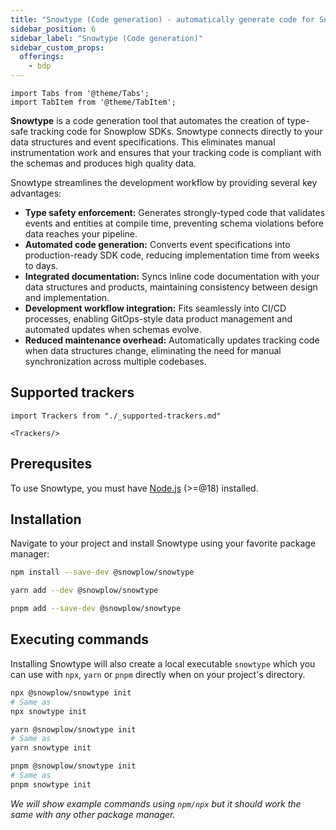 ```yaml
---
title: "Snowtype (Code generation) - automatically generate code for Snowplow tracking SDKs"
sidebar_position: 6
sidebar_label: "Snowtype (Code generation)"
sidebar_custom_props:
  offerings:
    - bdp
---
```


```mdx-code-block
import Tabs from '@theme/Tabs';
import TabItem from '@theme/TabItem';
```

**Snowtype** is a code generation tool that automates the creation of type-safe tracking code for Snowplow SDKs. Snowtype connects directly to your data structures and event specifications. This eliminates manual instrumentation work and ensures that your tracking code is compliant with the schemas and produces high quality data.

Snowtype streamlines the development workflow by providing several key advantages:

- **Type safety enforcement:** Generates strongly-typed code that validates events and entities at compile time, preventing schema violations before data reaches your pipeline.
- **Automated code generation:** Converts event specifications into production-ready SDK code, reducing implementation time from weeks to days.
- **Integrated documentation:** Syncs inline code documentation with your data structures and products, maintaining consistency between design and implementation.
- **Development workflow integration:** Fits seamlessly into CI/CD processes, enabling GitOps-style data product management and automated updates when schemas evolve.
- **Reduced maintenance overhead:** Automatically updates tracking code when data structures change, eliminating the need for manual synchronization across multiple codebases.

## Supported trackers

```mdx-code-block
import Trackers from "./_supported-trackers.md"

<Trackers/>
```

## Prerequsites

To use Snowtype, you must have [Node.js](https://nodejs.org/en/) (>=@18) installed.

## Installation

Navigate to your project and install Snowtype using your favorite package manager:

<Tabs groupId="package-manager">
  <TabItem value="npm" label="npm" default>

```bash
npm install --save-dev @snowplow/snowtype
```

  </TabItem>
  <TabItem value="yarn" label="Yarn">

```bash
yarn add --dev @snowplow/snowtype
```

  </TabItem>
  <TabItem value="pnpm" label="pnpm">

```bash
pnpm add --save-dev @snowplow/snowtype
```

  </TabItem>
</Tabs>

## Executing commands

Installing Snowtype will also create a local executable `snowtype` which you can use with `npx`, `yarn` or `pnpm` directly when on your project's directory.

<Tabs groupId="example-commands">
  <TabItem value="npm" label="npm" default>

```bash
npx @snowplow/snowtype init
# Same as
npx snowtype init
```

  </TabItem>
  <TabItem value="yarn" label="Yarn">

```bash
yarn @snowplow/snowtype init
# Same as
yarn snowtype init
```

  </TabItem>
  <TabItem value="pnpm" label="pnpm">

```bash
pnpm @snowplow/snowtype init
# Same as
pnpm snowtype init
```

  </TabItem>
</Tabs>

_We will show example commands using `npm/npx` but it should work the same with any other package manager._
